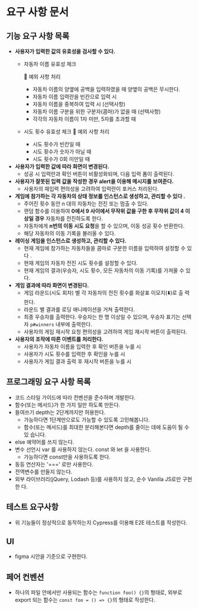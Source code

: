 # 요구 사항 문서

## 기능 요구 사항 목록

- **사용자가 입력한 값의 유효성을 검사할 수 있다.**
  - 자동차 이름 유효성 체크

    🎯 예외 사항 처리

    - 자동차 이름의 양옆에 공백을 입력하였을 때 양옆의 공백은 무시한다.
    - 자동차 이름 입력란을 빈칸으로 입력 시
    - 자동차 이름을 중복하여 입력 시 (선택사항)
    - 자동차 이름 구분을 위한 구분자(콤마)가 없을 때 (선택사항)
    - 각각의 자동차 이름이 1자 미만, 5자를 초과할 때

  - 시도 횟수 유효성 체크
    🎯 예외 사항 처리
    - 시도 횟수가 빈칸일 때
    - 시도 횟수가 숫자가 아닐 때
    - 시도 횟수가 0회 미만일 때
- **사용자가 입력한 값에 따라 화면이 변경된다.**
  - 성공 시 입력란과 확인 버튼이 비활성화되며, 다음 입력 폼이 출력된다.
- **사용자가 잘못된 입력 값을 작성한 경우 alert을 이용해 메시지를 보여준다.**
  - 사용자의 재입력 편의성을 고려하여 입력란이 포커스 처리된다.
- **게임에 참가하는 각 자동차의 상태 정보를 인스턴스로 생성하고, 관리할 수 있다
  .**
  - 주어진 횟수 동안 n 대의 자동차는 전진 또는 멈출 수 있다.
  - 랜덤 함수를 이용하여 **0에서 9 사이에서 무작위 값을 구한 후 무작위 값이 4 이
    상일 경우** 자동차를 전진하도록 한다.
  - 자동차에게 **n번의 이동 시도 요청**을 할 수 있으며, 이동 성공 횟수 반환한다.
  - 해당 자동차의 이동 기록을 불러올 수 있다.
- **레이싱 게임을 인스턴스로 생성하고, 관리할 수 있다.**
  - 현재 게임에 참가하는 자동차들을 콤마로 구분한 이름을 입력하여 설정할 수 있다
    .
  - 현재 게임의 자동차 전진 시도 횟수를 설정할 수 있다.
  - 현재 게임의 결과(우승자, 시도 횟수, 모든 자동차의 이동 기록)를 가져올 수 있
    다.
- **게임 결과에 따라 화면이 변경된다.**
  - 게임 라운드(시도 회차) 별 각 자동차의 전진 횟수를 화살표 이모지(️️️⬇️️)로 출
    력한다.
  - 라운드 별 결과를 로딩 애니메이션을 거쳐 출력한다.
  - 최종 우승자를 출력한다. 우승자는 한 명 이상일 수 있으며, 우승자 표기는 선택
    자 `p#winners` 내부에 출력한다.
  - 사용자의 게임 재시작 요청 편의성을 고려하여 게임 재시작 버튼이 출력된다.
- **사용자의 조작에 따른 이벤트를 처리한다.**
  - 사용자가 자동차 이름을 입력한 후 확인 버튼을 누를 시
  - 사용자가 시도 횟수를 입력한 후 확인을 누를 시
  - 사용자가 게임 결과 출력 후 재시작 버튼을 누를 시

## 프로그래밍 요구 사항 목록

- 코드 스타일 가이드에 따라 컨벤션을 준수하며 개발한다.
- 함수(또는 메서드)가 한 가지 일만 하도록 만든다.
- 들여쓰기 depth는 2단계까지만 허용한다.
  - 가능하다면 1단계만으로도 가능할 수 있도록 고민해봅니다.
  - 함수(또는 메서드)를 최대한 분리해본다면 depth를 줄이는 데에 도움이 될 수 있
    습니다.
- else 예약어를 쓰지 않는다.
- 변수 선언시 var 를 사용하지 않는다. const 와 let 을 사용한다.
  - 가능하다면 const만을 사용하도록 한다.
- 동등 연산자는 '===' 로만 사용한다.
- 전역변수를 만들지 않는다.
- 외부 라이브러리(jQuery, Lodash 등)를 사용하지 않고, 순수 Vanilla JS로만 구현한
  다.

## 테스트 요구사항

- 위 기능들이 정상적으로 동작하는지 Cypress를 이용해 E2E 테스트를 작성한다.

## UI

- figma 시안을 기준으로 구현한다.

## 페어 컨벤션

- 하나의 파일 안에서만 사용되는 함수는 `function foo() {}`의 형태로, 외부로
  export 되는 함수는 `const foo = () => {}`의 형태로 작성한다.
